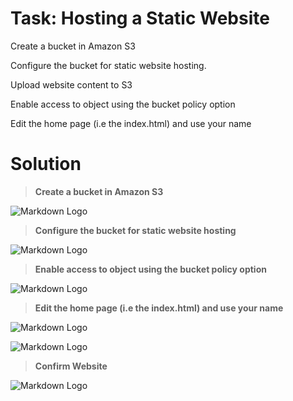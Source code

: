 # Task: Hosting a Static Website

Create a bucket in Amazon S3

Configure the bucket for static website hosting.

Upload website content to S3

Enable access to object using the bucket policy option

Edit the home page (i.e the index.html) and use your name




# Solution


>**Create a bucket in Amazon S3**

![Markdown Logo](https://imageupload.io/ib/gb5mk6EIbubKM6z_1698025541.png) &nbsp;


>**Configure the bucket for static website hosting**

![Markdown Logo](https://imageupload.io/ib/UGp1YgElnwHpnTu_1698025765.png) &nbsp;

>**Enable access to object using the bucket policy option**

![Markdown Logo](https://imageupload.io/ib/ecKqboaFM1RbRsa_1698025614.png) &nbsp;

>**Edit the home page (i.e the index.html) and use your name**

![Markdown Logo](https://imageupload.io/ib/vxVN0xUQ8XTNPVk_1698026051.png) &nbsp;

![Markdown Logo](https://imageupload.io/ib/lTsRtBbGAHEKuHe_1698026072.png) &nbsp;


>**Confirm Website**

![Markdown Logo](https://imageupload.io/ib/fM2HPUt5oRUxMBk_1698026131.png) &nbsp;

